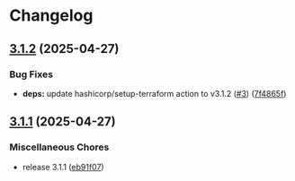 # Changelog

## [3.1.2](https://github.com/mauhlik/setup-terraform/compare/v3.1.1...v3.1.2) (2025-04-27)


### Bug Fixes

* **deps:** update hashicorp/setup-terraform action to v3.1.2 ([#3](https://github.com/mauhlik/setup-terraform/issues/3)) ([7f4865f](https://github.com/mauhlik/setup-terraform/commit/7f4865f53ac7a1dea308aca1fb6d6c6cdbb6e341))

## [3.1.1](https://github.com/mauhlik/setup-terraform/compare/v3.1.1...v3.1.1) (2025-04-27)


### Miscellaneous Chores

* release 3.1.1 ([eb91f07](https://github.com/mauhlik/setup-terraform/commit/eb91f072cdaa9598630fc8ede13f297b4acc93f2))
